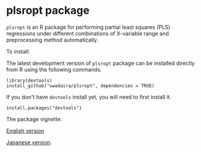 # plsropt package

`plsropt` is an R package for performing partial least squares (PLS) regressions under different combinations of X-variable range and preprocessing method automatically.

To install: 

The latest development version of `plsropt` package can be installed directly from R using the following
commands. 

    library(devtools) 
    install_github("uwadaira/plsropt", dependencies = TRUE)
	
If you don't have `devtools` install yet, you will need to first install it. 

    install.packages("devtools")
	
The package vignette:

[English version](https://www.gitbook.com/book/uwadaira/plsropt_vignette_ver1-2-0/)

[Japanese version](https://sites.google.com/site/yuwadaira/R-package/plsropt).
